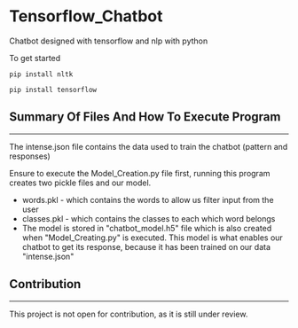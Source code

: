 # Tensorflow_Chatbot
Chatbot designed with tensorflow and nlp with python

To get started

```
pip install nltk
```

```
pip install tensorflow
```

## Summary Of Files And How To Execute Program
-------------------------------------------------

The intense.json file contains the data used to train the chatbot (pattern and responses)

Ensure to execute the Model_Creation.py file first, running this program creates two pickle files and our model.

- words.pkl - which contains the words to allow us filter input from the user
- classes.pkl - which contains the classes to each which word belongs
- The model is stored in "chatbot_model.h5" file which is also created when "Model_Creating.py" is executed. 
This model is what enables our chatbot to get its response, because it has been trained on our data "intense.json"

## Contribution
--------------
This project is not open for contribution, as it is still under review.
